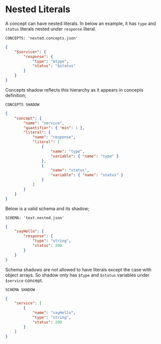 # Nested Literals

A concept can have nested literals. In below an example, it has `type` and
`status` literals nested under `response` literal.

`CONCEPTS: 'nested.concepts.json'`

```json
{
    "$service+": {
        "response": {
            "type": "$type",
            "status": "$status"
        }
    }
}
```

Concepts shadow reflects this hierarchy as it appears in concepts definition;

`CONCEPTS SHADOW`

```json
{
    "concept": {
        "name": "service",
        "quantifier": { "min": 1 },
        "literal": {
            "name": "response",
            "literal": [
                {
                    "name": "type",
                    "variable": { "name": "type" }
                },
                {
                    "name": "status",
                    "variable": { "name": "status" }
                }
            ]
        }
    }
}
```

Below is a valid schema and its shadow;

`SCHEMA: 'text.nested.json'`

```json
{
    "sayHello": {
        "response": {
            "type": "string",
            "status": 200
        }
    }
}
```

Schema shadows are not allowed to have literals except the case with object
arrays. So shadow only has `$type` and `$status` variables under `$service`
concept.

`SCHEMA SHADOW`

```json
{
    "service": [
        {
            "name": "sayHello",
            "type": "string",
            "status": 200
        }
    ]
}
```
